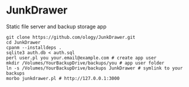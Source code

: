 # JunkDrawer

Static file server and backup storage app

```
git clone https://github.com/ology/JunkDrawer.git
cd JunkDrawer
cpanm --installdeps .
sqlite3 auth.db < auth.sql
perl user.pl you your.email@example.com # create app user
mkdir /Volumes/YourBackupDrive/backups/you # app user folder
ln -s /Volumes/YourBackupDrive/backups JunkDrawer # symlink to your backups
morbo junkdrawer.pl # http://127.0.0.1:3000
```
